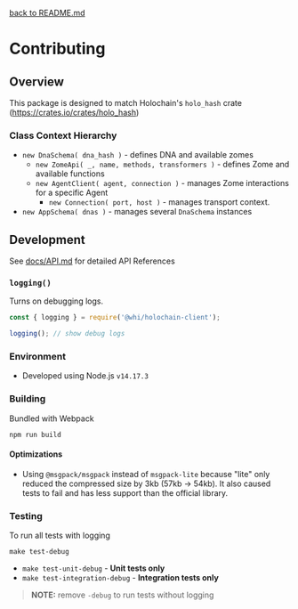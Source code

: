 [back to README.md](README.md)

# Contributing

## Overview
This package is designed to match Holochain's `holo_hash` crate (https://crates.io/crates/holo_hash)

### Class Context Hierarchy

- `new DnaSchema( dna_hash )` - defines DNA and available zomes
  - `new ZomeApi( _, name, methods, transformers )` - defines Zome and available functions
  - `new AgentClient( agent, connection )` - manages Zome interactions for a specific Agent
    - `new Connection( port, host )` - manages transport context.
- `new AppSchema( dnas )` - manages several `DnaSchema` instances


## Development

See [docs/API.md](docs/API.md) for detailed API References

### `logging()`
Turns on debugging logs.

```javascript
const { logging } = require('@whi/holochain-client');

logging(); // show debug logs
```

### Environment

- Developed using Node.js `v14.17.3`

### Building

Bundled with Webpack
```
npm run build
```

#### Optimizations

- Using `@msgpack/msgpack` instead of `msgpack-lite` because "lite" only reduced the compressed size
  by 3kb (57kb -> 54kb).  It also caused tests to fail and has less support than the official
  library.

### Testing

To run all tests with logging
```
make test-debug
```

- `make test-unit-debug` - **Unit tests only**
- `make test-integration-debug` - **Integration tests only**

> **NOTE:** remove `-debug` to run tests without logging
